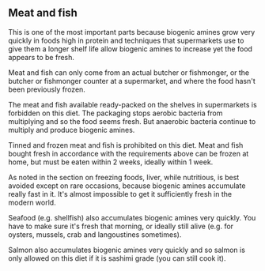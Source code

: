 ## Meat and fish

This is one of the most important parts because biogenic amines grow very quickly in foods high in protein and techniques that supermarkets use to give them a longer shelf life allow biogenic amines to increase yet the food appears to be fresh.

Meat and fish can only come from an actual butcher or fishmonger, or the butcher or fishmonger counter at a supermarket, and where the food hasn't been previously frozen.

The meat and fish available ready-packed on the shelves in supermarkets is forbidden on this diet. The packaging stops aerobic bacteria from multiplying and so the food seems fresh. But anaerobic bacteria continue to multiply and produce biogenic amines.

Tinned and frozen meat and fish is prohibited on this diet. Meat and fish bought fresh in accordance with the requirements above can be frozen at home, but must be eaten within 2 weeks, ideally within 1 week.

As noted in the section on freezing foods, liver, while nutritious, is best avoided except on rare occasions, because biogenic amines accumulate really fast in it. It's almost impossible to get it sufficiently fresh in the modern world.

Seafood (e.g. shellfish) also accumulates biogenic amines very quickly. You have to make sure it's fresh that morning, or ideally still alive (e.g. for oysters, mussels, crab and langoustines sometimes).

Salmon also accumulates biogenic amines very quickly and so salmon is only allowed on this diet if it is sashimi grade (you can still cook it).


